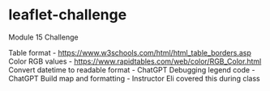 # leaflet-challenge
Module 15 Challenge

Table format - https://www.w3schools.com/html/html_table_borders.asp
Color RGB values - https://www.rapidtables.com/web/color/RGB_Color.html
Convert datetime to readable format - ChatGPT
Debugging legend code - ChatGPT
Build map and formatting - Instructor Eli covered this during class
